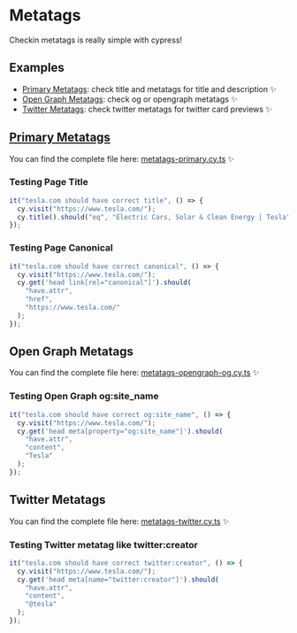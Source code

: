 # Metatags

Checkin metatags is really simple with cypress!

## Examples

- [Primary Metatags](./cypress/e2e/metatags-primary.cy.ts): check title and metatags for title and description ✨
- [Open Graph Metatags](./cypress/e2e/metatags-opengraph-og.cy.ts): check og or opengraph metatags ✨
- [Twitter Metatags](./cypress/e2e/metatags-twitter.cy.ts): check twitter metatags for twitter card previews ✨

## [Primary Metatags](./cypress/e2e/metatags-primary.cy.ts)

You can find the complete file here: [metatags-primary.cy.ts](./cypress/e2e/metatags-primary.cy.ts) ✨

### Testing Page Title

```typescript
it("tesla.com should have correct title", () => {
  cy.visit("https://www.tesla.com/");
  cy.title().should("eq", "Electric Cars, Solar & Clean Energy | Tesla");
});
```

### Testing Page Canonical

```typescript
it("tesla.com should have correct canonical", () => {
  cy.visit("https://www.tesla.com/");
  cy.get('head link[rel="canonical"]').should(
    "have.attr",
    "href",
    "https://www.tesla.com/"
  );
});
```

## Open Graph Metatags

You can find the complete file here: [metatags-opengraph-og.cy.ts](./cypress/e2e/metatags-opengraph-og.cy.ts) ✨

### Testing Open Graph og:site_name

```typescript
it("tesla.com should have correct og:site_name", () => {
  cy.visit("https://www.tesla.com/");
  cy.get('head meta[property="og:site_name"]').should(
    "have.attr",
    "content",
    "Tesla"
  );
});
```

## Twitter Metatags

You can find the complete file here: [metatags-twitter.cy.ts](./cypress/e2e/metatags-twitter.cy.ts) ✨

### Testing Twitter metatag like twitter:creator

```typescript
it("tesla.com should have correct twitter:creator", () => {
  cy.visit("https://www.tesla.com/");
  cy.get('head meta[name="twitter:creator"]').should(
    "have.attr",
    "content",
    "@tesla"
  );
});
```
